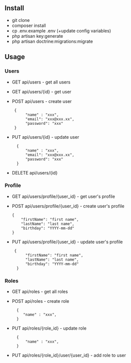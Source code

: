 

## Install


- git clone
- composer install
- cp .env.example .env (+update config variables)
- php artisan key:generate
- php artisan doctrine:migrations:migrate


## Usage

### Users

- GET api/users  - get all users
- GET api/users/{id} - get user
- POST api/users - create user
  
       {
            "name" : "xxx",
            "email": "xxx@xxx.xx",
            "password": "xxx"
       }

- PUT api/users/{id} - update user

        {
            "name" : "xxx",
            "email": "xxx@xxx.xx",
            "password": "xxx"
        }
- DELETE api/users/{id}

### Profile

- GET api/users/profile/{user_id}  - get user's profile
- POST api/users/profile/{user_id} - create user's profile

      {
          "firstName": "first name",
          "lastName": "last name",
          "birthday": "YYYY-mm-dd"
      }

- PUT api/users/profile/{user_id} - update user's profile

       {
            "firstName": "first name",
            "lastName": "last name",
            "birthday": "YYYY-mm-dd"
        }

### Roles

- GET api/roles - get all roles
- POST api/roles - create role

        {
           "name" : "xxx",
        }
- PUT api/roles/{role_id} - update role

        {
            "name" : "xxx",
        }

- PUT api/roles/{role_id}/user/{user_id} - add role to user
        
